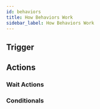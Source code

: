 ```yaml
---
id: behaviors
title: How Behaviors Work
sidebar_label: How Behaviors Work
---
```


## Trigger

## Actions

### Wait Actions

### Conditionals

